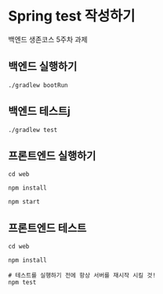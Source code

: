 # Spring test 작성하기

백엔드 생존코스 5주차 과제

## 백엔드 실행하기

```shell
./gradlew bootRun
```

## 백엔드 테스트j

```shell
./gradlew test
```

## 프론트엔드 실행하기

```shell
cd web

npm install

npm start
```

## 프론트엔드 테스트

```shell
cd web

npm install

# 테스트를 실행하기 전에 항상 서버를 재시작 시킬 것!
npm test
```
